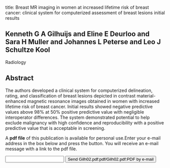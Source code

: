 title: Breast MR imaging in women at increased lifetime risk of breast cancer: clinical system for computerized assessment of breast lesions initial results

## Kenneth G A Gilhuijs and Eline E Deurloo and Sara H Muller and Johannes L Peterse and Leo J Schultze Kool
Radiology


## Abstract
The authors developed a clinical system for computerized delineation, rating, and classification of breast lesions depicted in contrast material-enhanced magnetic resonance images obtained in women with increased lifetime risk of breast cancer. Initial results showed negative predictive values above 98% at 50% positive predictive value with negligible interoperator differences. The system demonstrated potential to help exclude malignancy with high confidence and reproducibility with a positive predictive value that is acceptable in screening.

A <b>pdf file</b> of this publication is available for personal use.Enter your e-mail address in the box below and press the button. You will receive an e-mail message with a link to the pdf file.
<form action="sender.php">  <input type="text" name="email">  <input type="submit" value="Send Gilh02.pdf:pdf/Gilh02.pdf:PDF by e-mail"></form>